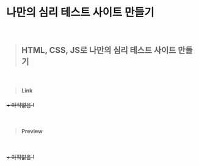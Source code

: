 # 나만의 심리 테스트 사이트 만들기

<br/>

> ## **HTML, CSS, JS로 나만의 심리 테스트 사이트 만들기**

<br/>

> #### Link
  ~~+ 아직없음 !~~

<br/>

> #### Preview

<br/>

~~+ 아직없음 !~~